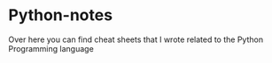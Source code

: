 # Python-notes
Over here you can find cheat sheets that I wrote related to the Python Programming language
